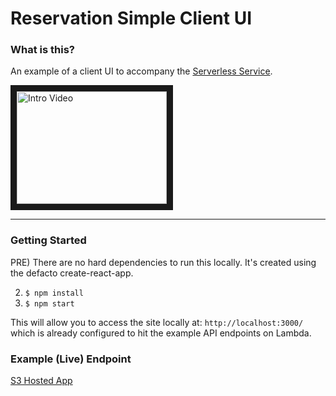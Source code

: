 # Reservation Simple Client UI

### What is this?

An example of a client UI to accompany the [Serverless Service](https://github.com/abeagley/reservation-serverless).

<a href="http://www.youtube.com/watch?feature=player_embedded&v=Vc3hcwFscME
" target="_blank"><img src="http://img.youtube.com/vi/Vc3hcwFscME/0.jpg" 
alt="Intro Video" width="240" height="180" border="10" /></a>

---

### Getting Started

PRE) There are no hard dependencies to run this locally. It's created using the defacto 
create-react-app.

2) `$ npm install`
3) `$ npm start` 

This will allow you to access the site locally at: `http://localhost:3000/` which is already
configured to hit the example API endpoints on Lambda.

### Example (Live) Endpoint

[S3 Hosted App](http://hilton-reservations-ui.s3-website-us-west-2.amazonaws.com)
